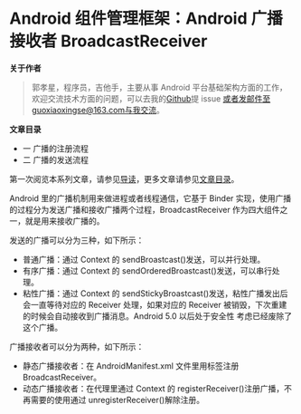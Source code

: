 # Android 组件管理框架：Android 广播接收者 BroadcastReceiver

**关于作者**

> 郭孝星，程序员，吉他手，主要从事 Android 平台基础架构方面的工作，欢迎交流技术方面的问题，可以去我的[Github](https://github.com/guoxiaoxing)提 issue 或者发邮件至guoxiaoxingse@163.com与我交流。

**文章目录**

- 一 广播的注册流程
- 二 广播的发送流程

第一次阅览本系列文章，请参见[导读](./doc/导读.md)，更多文章请参见[文章目录](./README.md)。

Android 里的广播机制用来做进程或者线程通信，它基于 Binder 实现，使用广播的过程分为发送广播和接收广播两个过程，BroadcastReceiver 作为四大组件之一，就是用来接收广播的。

发送的广播可以分为三种，如下所示：

- 普通广播：通过 Context 的 sendBroastcast()发送，可以并行处理。
- 有序广播：通过 Context 的 sendOrderedBroastcast()发送，可以串行处理。
- 粘性广播：通过 Context 的 sendStickyBroastcast()发送，粘性广播发出后会一直等待对应的 Receiver 处理，如果对应的 Receiver 被销毁，下次重建的时候会自动接收到广播消息。Android 5.0 以后处于安全性
  考虑已经废除了这个广播。

广播接收者可以分为两种，如下所示：

- 静态广播接收者：在 AndroidManifest.xml 文件里用标签注册 BroadcastReceiver。
- 动态广播接收者：在代理里通过 Context 的 registerReceiver()注册广播，不再需要的使用通过 unregisterReceiver()解除注册。
